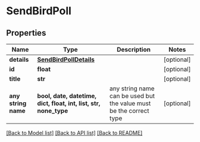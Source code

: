 # SendBirdPoll


## Properties
Name | Type | Description | Notes
------------ | ------------- | ------------- | -------------
**details** | [**SendBirdPollDetails**](SendBirdPollDetails.md) |  | [optional] 
**id** | **float** |  | [optional] 
**title** | **str** |  | [optional] 
**any string name** | **bool, date, datetime, dict, float, int, list, str, none_type** | any string name can be used but the value must be the correct type | [optional]

[[Back to Model list]](../README.md#documentation-for-models) [[Back to API list]](../README.md#documentation-for-api-endpoints) [[Back to README]](../README.md)


